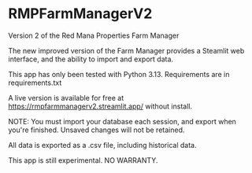 # RMPFarmManagerV2
Version 2 of the Red Mana Properties Farm Manager

The new improved version of the Farm Manager provides a Steamlit web interface, and the ability to import and export data.

This app has only been tested with Python 3.13. Requirements are in requirements.txt

A live version is available for free at https://rmpfarmmanagerv2.streamlit.app/ without install.

NOTE: You must import your database each session, and export when you're finished. Unsaved changes will not be retained.

All data is exported as a .csv file, including historical data.

This app is still experimental. NO WARRANTY.

